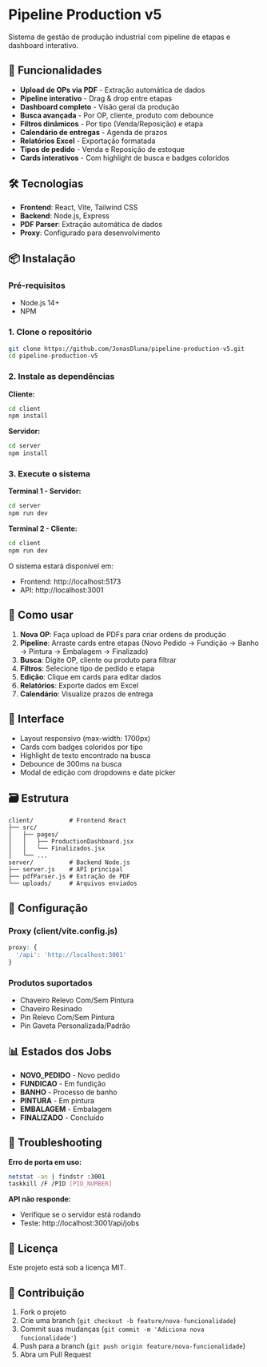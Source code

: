 # Pipeline Production v5

Sistema de gestão de produção industrial com pipeline de etapas e dashboard interativo.

## 🚀 Funcionalidades

- **Upload de OPs via PDF** - Extração automática de dados
- **Pipeline interativo** - Drag & drop entre etapas
- **Dashboard completo** - Visão geral da produção
- **Busca avançada** - Por OP, cliente, produto com debounce
- **Filtros dinâmicos** - Por tipo (Venda/Reposição) e etapa
- **Calendário de entregas** - Agenda de prazos
- **Relatórios Excel** - Exportação formatada
- **Tipos de pedido** - Venda e Reposição de estoque
- **Cards interativos** - Com highlight de busca e badges coloridos

## 🛠️ Tecnologias

- **Frontend**: React, Vite, Tailwind CSS
- **Backend**: Node.js, Express
- **PDF Parser**: Extração automática de dados
- **Proxy**: Configurado para desenvolvimento

## 📦 Instalação

### Pré-requisitos
- Node.js 14+
- NPM

### 1. Clone o repositório
```bash
git clone https://github.com/JonasDluna/pipeline-production-v5.git
cd pipeline-production-v5
```

### 2. Instale as dependências

**Cliente:**
```bash
cd client
npm install
```

**Servidor:**
```bash
cd server
npm install
```

### 3. Execute o sistema

**Terminal 1 - Servidor:**
```bash
cd server
npm run dev
```

**Terminal 2 - Cliente:**
```bash
cd client
npm run dev
```

O sistema estará disponível em:
- Frontend: http://localhost:5173
- API: http://localhost:3001

## 📱 Como usar

1. **Nova OP**: Faça upload de PDFs para criar ordens de produção
2. **Pipeline**: Arraste cards entre etapas (Novo Pedido → Fundição → Banho → Pintura → Embalagem → Finalizado)
3. **Busca**: Digite OP, cliente ou produto para filtrar
4. **Filtros**: Selecione tipo de pedido e etapa
5. **Edição**: Clique em cards para editar dados
6. **Relatórios**: Exporte dados em Excel
7. **Calendário**: Visualize prazos de entrega

## 🎨 Interface

- Layout responsivo (max-width: 1700px)
- Cards com badges coloridos por tipo
- Highlight de texto encontrado na busca
- Debounce de 300ms na busca
- Modal de edição com dropdowns e date picker

## 🗃️ Estrutura

```
client/          # Frontend React
├── src/
│   ├── pages/
│   │   ├── ProductionDashboard.jsx
│   │   └── Finalizados.jsx
│   └── ...
server/          # Backend Node.js
├── server.js    # API principal
├── pdfParser.js # Extração de PDF
└── uploads/     # Arquivos enviados
```

## 🔧 Configuração

### Proxy (client/vite.config.js)
```js
proxy: {
  '/api': 'http://localhost:3001'
}
```

### Produtos suportados
- Chaveiro Relevo Com/Sem Pintura
- Chaveiro Resinado  
- Pin Relevo Com/Sem Pintura
- Pin Gaveta Personalizada/Padrão

## 📊 Estados dos Jobs

- **NOVO_PEDIDO** - Novo pedido
- **FUNDICAO** - Em fundição
- **BANHO** - Processo de banho
- **PINTURA** - Em pintura
- **EMBALAGEM** - Embalagem
- **FINALIZADO** - Concluído

## 🐛 Troubleshooting

**Erro de porta em uso:**
```bash
netstat -an | findstr :3001
taskkill /F /PID [PID_NUMBER]
```

**API não responde:**
- Verifique se o servidor está rodando
- Teste: http://localhost:3001/api/jobs

## 📄 Licença

Este projeto está sob a licença MIT.

## 🤝 Contribuição

1. Fork o projeto
2. Crie uma branch (`git checkout -b feature/nova-funcionalidade`)
3. Commit suas mudanças (`git commit -m 'Adiciona nova funcionalidade'`)
4. Push para a branch (`git push origin feature/nova-funcionalidade`)
5. Abra um Pull Request
